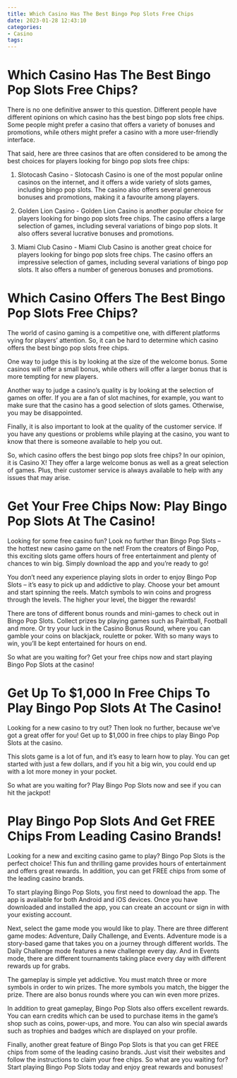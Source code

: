 ```yaml
---
title: Which Casino Has The Best Bingo Pop Slots Free Chips
date: 2023-01-28 12:43:10
categories:
- Casino
tags:
---
```



#  Which Casino Has The Best Bingo Pop Slots Free Chips?

There is no one definitive answer to this question. Different people have different opinions on which casino has the best bingo pop slots free chips. Some people might prefer a casino that offers a variety of bonuses and promotions, while others might prefer a casino with a more user-friendly interface.

That said, here are three casinos that are often considered to be among the best choices for players looking for bingo pop slots free chips:

1. Slotocash Casino - Slotocash Casino is one of the most popular online casinos on the internet, and it offers a wide variety of slots games, including bingo pop slots. The casino also offers several generous bonuses and promotions, making it a favourite among players.

2. Golden Lion Casino - Golden Lion Casino is another popular choice for players looking for bingo pop slots free chips. The casino offers a large selection of games, including several variations of bingo pop slots. It also offers several lucrative bonuses and promotions.

3. Miami Club Casino - Miami Club Casino is another great choice for players looking for bingo pop slots free chips. The casino offers an impressive selection of games, including several variations of bingo pop slots. It also offers a number of generous bonuses and promotions.

#  Which Casino Offers The Best Bingo Pop Slots Free Chips?

The world of casino gaming is a competitive one, with different platforms vying for players’ attention. So, it can be hard to determine which casino offers the best bingo pop slots free chips.

One way to judge this is by looking at the size of the welcome bonus. Some casinos will offer a small bonus, while others will offer a larger bonus that is more tempting for new players.

Another way to judge a casino’s quality is by looking at the selection of games on offer. If you are a fan of slot machines, for example, you want to make sure that the casino has a good selection of slots games. Otherwise, you may be disappointed.

Finally, it is also important to look at the quality of the customer service. If you have any questions or problems while playing at the casino, you want to know that there is someone available to help you out.

So, which casino offers the best bingo pop slots free chips? In our opinion, it is  Casino X! They offer a large welcome bonus as well as a great selection of games. Plus, their customer service is always available to help with any issues that may arise.

#  Get Your Free Chips Now: Play Bingo Pop Slots At The Casino!

Looking for some free casino fun? Look no further than Bingo Pop Slots – the hottest new casino game on the net! From the creators of Bingo Pop, this exciting slots game offers hours of free entertainment and plenty of chances to win big. Simply download the app and you’re ready to go!

You don’t need any experience playing slots in order to enjoy Bingo Pop Slots – it’s easy to pick up and addictive to play. Choose your bet amount and start spinning the reels. Match symbols to win coins and progress through the levels. The higher your level, the bigger the rewards!

There are tons of different bonus rounds and mini-games to check out in Bingo Pop Slots. Collect prizes by playing games such as Paintball, Football and more. Or try your luck in the Casino Bonus Round, where you can gamble your coins on blackjack, roulette or poker. With so many ways to win, you’ll be kept entertained for hours on end.

So what are you waiting for? Get your free chips now and start playing Bingo Pop Slots at the casino!

#  Get Up To $1,000 In Free Chips To Play Bingo Pop Slots At The Casino!

Looking for a new casino to try out? Then look no further, because we’ve got a great offer for you! Get up to $1,000 in free chips to play Bingo Pop Slots at the casino.

This slots game is a lot of fun, and it’s easy to learn how to play. You can get started with just a few dollars, and if you hit a big win, you could end up with a lot more money in your pocket.

So what are you waiting for? Play Bingo Pop Slots now and see if you can hit the jackpot!

#  Play Bingo Pop Slots And Get FREE Chips From Leading Casino Brands!

Looking for a new and exciting casino game to play? Bingo Pop Slots is the perfect choice! This fun and thrilling game provides hours of entertainment and offers great rewards. In addition, you can get FREE chips from some of the leading casino brands.

To start playing Bingo Pop Slots, you first need to download the app. The app is available for both Android and iOS devices. Once you have downloaded and installed the app, you can create an account or sign in with your existing account.

Next, select the game mode you would like to play. There are three different game modes: Adventure, Daily Challenge, and Events. Adventure mode is a story-based game that takes you on a journey through different worlds. The Daily Challenge mode features a new challenge every day. And in Events mode, there are different tournaments taking place every day with different rewards up for grabs.

The gameplay is simple yet addictive. You must match three or more symbols in order to win prizes. The more symbols you match, the bigger the prize. There are also bonus rounds where you can win even more prizes.

In addition to great gameplay, Bingo Pop Slots also offers excellent rewards. You can earn credits which can be used to purchase items in the game’s shop such as coins, power-ups, and more. You can also win special awards such as trophies and badges which are displayed on your profile.

Finally, another great feature of Bingo Pop Slots is that you can get FREE chips from some of the leading casino brands. Just visit their websites and follow the instructions to claim your free chips. So what are you waiting for? Start playing Bingo Pop Slots today and enjoy great rewards and bonuses!